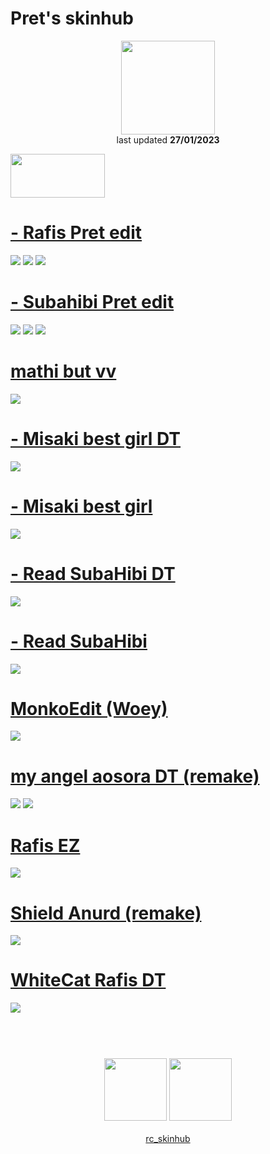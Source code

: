 # Pret's skinhub
<p align="center">
<a href="https://osu.ppy.sh/users/20579011">
  <img src="https://a.ppy.sh/20579011"  
       width="150"
       height="150"></a>
<br>
last updated <b>27/01/2023</b>
</p>

<a href="https://www.youtube.com/watch?v=kbbgypvGPgM">
<img src="https://i.imgur.com/uDyKiLi.png"
       width="151" 
       height="70"/></a>

# [- Rafis Pret edit](https://github.com/ryancranie/skinhub/raw/tyfh/player/pret/-%20Rafis%20Pret%20edit.osk)
[![](https://i.imgur.com/gCLQfVI.png)](https://github.com/ryancranie/skinhub/raw/tyfh/player/pret/-%20Rafis%20Pret%20edit.osk)
[![](https://i.imgur.com/TnExmcS.png)](https://github.com/ryancranie/skinhub/raw/tyfh/player/pret/-%20Rafis%20Pret%20edit.osk)
[![](https://i.imgur.com/IxrowQw.png)](https://github.com/ryancranie/skinhub/raw/tyfh/player/pret/-%20Rafis%20Pret%20edit.osk)

# [- Subahibi Pret edit](https://github.com/ryancranie/skinhub/raw/tyfh/player/pret/-%20Subahibi%20Pret%20edit.osk)
[![](https://i.imgur.com/QOZUSrg.png)](https://github.com/ryancranie/skinhub/raw/tyfh/player/pret/-%20Subahibi%20Pret%20edit.osk)
[![](https://i.imgur.com/fUiwsAQ.png)](https://github.com/ryancranie/skinhub/raw/tyfh/player/pret/-%20Subahibi%20Pret%20edit.osk)
[![](https://i.imgur.com/fuiaDjY.png)](https://github.com/ryancranie/skinhub/raw/tyfh/player/pret/-%20Subahibi%20Pret%20edit.osk)

# [mathi but vv](https://github.com/ryancranie/skinhub/raw/tyfh/player/pret/mathi%20but%20VV.osk)
[![](https://i.imgur.com/2OiQ8fV.png)](https://github.com/ryancranie/skinhub/raw/tyfh/player/pret/mathi%20but%20VV.osk) 

# [- Misaki best girl DT](https://github.com/ryancranie/skinhub/raw/tyfh/player/pret/-%20Misaki%20best%20girl%20DT.osk)
[![](https://i.imgur.com/roulFDR.png)](https://github.com/ryancranie/skinhub/raw/tyfh/player/pret/-%20Misaki%20best%20girl%20DT.osk)

# [- Misaki best girl](https://github.com/ryancranie/skinhub/raw/tyfh/player/pret/-%20Misaki%20best%20girl.osk)
[![](https://i.imgur.com/wjL1YRL.png)](https://github.com/ryancranie/skinhub/raw/tyfh/player/pret/-%20Misaki%20best%20girl.osk)

# [- Read SubaHibi DT](https://github.com/ryancranie/skinhub/raw/tyfh/player/pret/-%20Read%20SubaHibi%20DT.osk)
[![](https://i.imgur.com/dp8xWbM.png)](https://github.com/ryancranie/skinhub/raw/tyfh/player/pret/-%20Read%20SubaHibi%20DT.osk)

# [- Read SubaHibi](https://github.com/ryancranie/skinhub/raw/tyfh/player/pret/-%20Read%20SubaHibi.osk)
[![](https://i.imgur.com/D4qVPrR.png)](https://github.com/ryancranie/skinhub/raw/tyfh/player/pret/-%20Read%20SubaHibi.osk)

# [MonkoEdit (Woey)](https://github.com/ryancranie/skinhub/raw/tyfh/player/pret/MonkoEdit%20(Woey).osk)
[![](https://i.imgur.com/QaFR5Nf.png)](https://github.com/ryancranie/skinhub/raw/tyfh/player/pret/MonkoEdit%20(Woey).osk)

# [my angel aosora DT (remake)](https://github.com/ryancranie/skinhub/raw/tyfh/player/pret/my%20angel%20aosora%20DT%20(remake).osk)
[![](https://i.imgur.com/gaOI8WJ.png)](https://github.com/ryancranie/skinhub/raw/tyfh/player/pret/my%20angel%20aosora%20DT%20(remake).osk)
[![](https://i.imgur.com/BlMZGMF.png)](https://github.com/ryancranie/skinhub/raw/tyfh/player/pret/my%20angel%20aosora%20DT%20(remake).osk)

# [Rafis EZ](https://github.com/ryancranie/skinhub/raw/tyfh/player/pret/Rafis%20EZ.osk)
[![](https://i.imgur.com/hMFyMvw.png)](https://github.com/ryancranie/skinhub/raw/tyfh/player/pret/Rafis%20EZ.osk)

# [Shield Anurd (remake)](https://github.com/ryancranie/skinhub/raw/tyfh/player/pret/Shield%20Anurd%20(remake).osk)
[![](https://i.imgur.com/qoDJeLp.png)](https://github.com/ryancranie/skinhub/raw/tyfh/player/pret/Shield%20Anurd%20(remake).osk)

# [WhiteCat Rafis DT](https://github.com/ryancranie/skinhub/raw/tyfh/player/pret/WhiteCat%20Rafis%20DT.osk)
[![](https://i.imgur.com/MFsLQPP.png)](https://github.com/ryancranie/skinhub/raw/tyfh/player/pret/WhiteCat%20Rafis%20DT.osk)

#
<p align="center">
  <br></br>
  <a href="https://www.twitch.tv/pret13">
  <img src="https://i.imgur.com/HM030lk.png" 
       width="100" 
       height="100"></a>
  <a href="https://twitter.com/Pret13_">
  <img src="https://i.imgur.com/PUQ5uWf.png" 
       width="100" 
       height="100"></a>
  <br></br>
  <a href="https://github.com/ryancranie/skinhub">rc_skinhub</a>
 </p>



